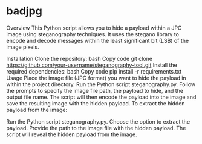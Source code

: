 # badjpg
Overview
This Python script allows you to hide a payload within a JPG image using steganography techniques. It uses the stegano library to encode and decode messages within the least significant bit (LSB) of the image pixels.

Installation
Clone the repository:
bash
Copy code
git clone https://github.com/your-username/steganography-tool.git
Install the required dependencies:
bash
Copy code
pip install -r requirements.txt
Usage
Place the image file (JPG format) you want to hide the payload in within the project directory.
Run the Python script steganography.py.
Follow the prompts to specify the image file path, the payload to hide, and the output file name.
The script will then encode the payload into the image and save the resulting image with the hidden payload.
To extract the hidden payload from the image:

Run the Python script steganography.py.
Choose the option to extract the payload.
Provide the path to the image file with the hidden payload.
The script will reveal the hidden payload from the image.
